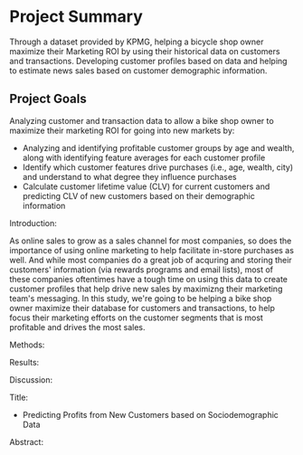 # Project Summary
Through a dataset provided by KPMG, helping a bicycle shop owner maximize their Marketing ROI by using their historical data on customers and transactions. Developing customer profiles based on data and helping to estimate news sales based on customer demographic information.


## Project Goals
Analyzing customer and transaction data to allow a bike shop owner to maximize their marketing ROI for going into new markets by:
- Analyzing and identifying profitable customer groups by age and wealth, along with identifying feature averages for each customer profile
- Identify which customer features drive purchases (i.e., age, wealth, city) and understand to what degree they influence purchases
- Calculate customer lifetime value (CLV) for current customers and predicting CLV of new customers based on their demographic information


Introduction:

  As online sales to grow as a sales channel for most companies, so does the importance of using online marketing to help facilitate in-store purchases as well. And while most companies do a great job of acquring and storing their customers' information (via rewards programs and email lists), most of these companies oftentimes have a tough time on using this data to create customer profiles that help drive new sales by maximizng their marketing team's messaging. 
  In this study, we're going to be helping a bike shop owner maximize their database for customers and transactions, to help focus their marketing efforts on the customer segments that is most profitable and drives the most sales.

Methods:

Results:

Discussion:

Title:

- Predicting Profits from New Customers based on Sociodemographic Data

Abstract:
